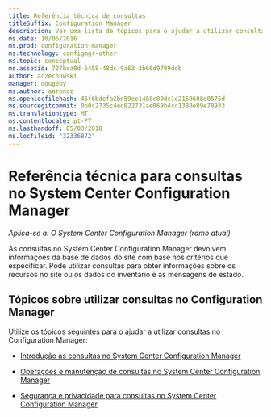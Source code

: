 ```yaml
---
title: Referência técnica de consultas
titleSuffix: Configuration Manager
description: Ver uma lista de tópicos para o ajudar a utilizar consultas para obter informações sobre os recursos no seu site.
ms.date: 10/06/2016
ms.prod: configuration-manager
ms.technology: configmgr-other
ms.topic: conceptual
ms.assetid: 727bca0d-6458-48dc-9a63-3b66d9799ddb
author: aczechowski
manager: dougeby
ms.author: aaroncz
ms.openlocfilehash: 46f6bdefa2bd59ee1488c00dc1c2150608d0575d
ms.sourcegitcommit: 0b0c2735c4ed822731ae069b4cc1380e89e78933
ms.translationtype: MT
ms.contentlocale: pt-PT
ms.lasthandoff: 05/03/2018
ms.locfileid: "32336872"
---
```

# <a name="queries-technical-reference-for-system-center-configuration-manager"></a>Referência técnica para consultas no System Center Configuration Manager

*Aplica-se a: O System Center Configuration Manager (ramo atual)*

As consultas no System Center Configuration Manager devolvem informações da base de dados do site com base nos critérios que especificar. Pode utilizar consultas para obter informações sobre os recursos no site ou os dados do inventário e as mensagens de estado.  

## <a name="topics-about-using-queries-in-configuration-manager"></a>Tópicos sobre utilizar consultas no Configuration Manager  
 Utilize os tópicos seguintes para o ajudar a utilizar consultas no Configuration Manager:  

-   [Introdução às consultas no System Center Configuration Manager](../../../core/servers/manage/introduction-to-queries.md)  

-   [Operações e manutenção de consultas no System Center Configuration Manager](../../../core/servers/manage/operations-and-maintenance-for-queries.md)  

-   [Segurança e privacidade para consultas no System Center Configuration Manager](../../../core/servers/manage/security-and-privacy-for-queries.md)  
